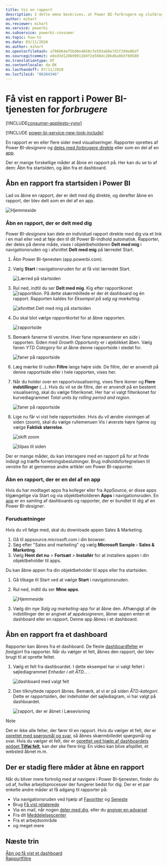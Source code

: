 ```yaml
---
title: Vis en rapport
description: I dette emne beskrives, at Power BI-forbrugere og slutbrugere var nødt til at åbne og få vist en Power BI-rapport.
author: mihart
ms.reviewer: mihart
ms.service: powerbi
ms.subservice: powerbi-consumer
ms.topic: how-to
ms.date: 03/11/2020
ms.author: mihart
ms.openlocfilehash: a706864ef5bd0e4858cfe593a68e7d1f399e06df
ms.sourcegitcommit: e8ed3d120699911b0f2e508dc20bd6a9b5f00580
ms.translationtype: HT
ms.contentlocale: da-DK
ms.lasthandoff: 07/11/2020
ms.locfileid: "86264346"
---
```

# <a name="view-a-report-in-the-power-bi-service-for-consumers"></a>Få vist en rapport i Power BI-tjenesten for *forbrugere*

[!INCLUDE[consumer-appliesto-yyny](../includes/consumer-appliesto-yyny.md)]

[!INCLUDE [power-bi-service-new-look-include](../includes/power-bi-service-new-look-include.md)]

En rapport er en eller flere sider med visualiseringer. Rapporter oprettes af Power BI-*designere* og [deles med *forbrugere* direkte](end-user-shared-with-me.md) eller som en del af en [app](end-user-apps.md). 

Der er mange forskellige måder at åbne en rapport på. Her kan du se to af dem: Åbn fra startsiden, og åbn fra et dashboard. 

<!-- add art-->


## <a name="open-a-report-from-power-bi-home"></a>Åbn en rapport fra startsiden i Power BI
Lad os åbne en rapport, der er delt med dig direkte, og derefter åbne en rapport, der blev delt som en del af en app.

   ![Hjemmeside](./media/end-user-report-open/power-bi-home-canvas.png)

### <a name="open-a-report-that-has-been-shared-with-you"></a>Åbn en rapport, der er delt med dig
Power BI-*designere* kan dele en individuel rapport direkte med dig via et link i en mail eller ved at føje den til dit Power BI-indhold automatisk. Rapporter, der deles på denne måde, vises i objektbeholderen **Delt med mig** i navigationsruden og i afsnittet **Delt med mig** på lærredet Start.

1. Åbn Power BI-tjenesten (app.powerbi.com).

2. Vælg **Start** i navigationsruden for at få vist lærredet Start.  

   ![Lærred på startsiden](./media/end-user-report-open/power-bi-select-home-new.png)
   
3. Rul ned, indtil du ser **Delt med mig**. Kig efter rapportikonet ![rapportikon](./media/end-user-report-open/power-bi-report-icon.png). På dette skærmbillede er der ét dashboard og én rapport. Rapporten kaldes for *Eksempel på salg og marketing*. 
   
   ![afsnittet Delt med mig på startsiden](./media/end-user-report-open/power-bi-shared-new.png)

4. Du skal blot vælge *rapportkortet* for at åbne rapporten.

   ![rapportside](./media/end-user-report-open/power-bi-open.png)

5. Bemærk fanerne til venstre.  Hver fane repræsenterer en *side* i rapporten. Siden med *Growth Opportunity* er i øjeblikket åben. Vælg fanen *YTD Category* for at åbne denne rapportside i stedet for. 

   ![faner på rapportside](./media/end-user-report-open/power-bi-ytd.png)

6. Læg mærke til ruden **Filtre** langs højre side. De filtre, der er anvendt på denne rapportside eller i hele rapporten, vises her.

7. Når du holder over en rapportvisualisering, vises flere ikoner og **Flere indstillinger** (...). Hvis du vil se de filtre, der er anvendt på en bestemt visualisering, skal du vælge filterikonet. Her har vi valgt filterikonet for kurvediagrammet *Total units by rolling period and region*.

   ![faner på rapportside](./media/end-user-report-open/power-bi-visual-filters.png)

6. Lige nu får vi vist hele rapportsiden. Hvis du vil ændre visningen af siden (zoom), skal du vælge rullemenuen Vis i øverste højre hjørne og vælge **Faktisk størrelse**.

   ![skift zoom](./media/end-user-report-open/power-bi-fit-new.png)

   ![tilpas til siden](./media/end-user-report-open/power-bi-actual.png)

Der er mange måder, du kan interagere med en rapport på for at finde indsigt og træffe forretningsbeslutninger.  Brug indholdsfortegnelsen til venstre for at gennemse andre artikler om Power BI-rapporter. 

### <a name="open-a-report-that-is-part-of-an-app"></a>Åbn en rapport, der er en del af en app
Hvis du har modtaget apps fra kolleger eller fra AppSource, er disse apps tilgængelige via Start og via objektbeholderen **Apps** i navigationsruden. En [app](end-user-apps.md) er en samling af dashboards og rapporter, der er bundtet til dig af en Power BI-*designer*.

### <a name="prerequisites"></a>Forudsætninger
Hvis du vil følge med, skal du downloade appen Sales & Marketing.
1. Gå til appsource.microsoft.com i din browser.
1. Søg efter "Sales and marketing" og vælg **Microsoft Sample - Sales & Marketing**.
1. Vælg **Hent det nu** > **Fortsæt** > **Installér** for at installere appen i din objektbeholder til apps. 

Du kan åbne appen fra din objektbeholder til apps eller fra startsiden.
1. Gå tilbage til Start ved at vælge **Start** i navigationsruden.

7. Rul ned, indtil du ser **Mine apps**.

   ![Hjemmeside](./media/end-user-report-open/power-bi-app.png)

8. Vælg din nye *Salg og marketing*-app for at åbne den. Afhængigt af de indstillinger der er angivet af app*designeren*, åbner appen enten et dashboard eller en rapport. Denne app åbnes i et dashboard.  


## <a name="open-a-report-from-a-dashboard"></a>Åbn en rapport fra et dashboard
Rapporter kan åbnes fra et dashboard. De fleste [dashboardfelter](end-user-tiles.md) er *fastgjort* fra rapporter. Når du vælger et felt, åbnes den rapport, der blev brugt til at oprette feltet. 

1. Vælg et felt fra dashboardet. I dette eksempel har vi valgt feltet i søjlediagrammet *Enheder i alt ÅTD...* .

    ![dashboard med valgt felt](./media/end-user-report-open/power-bi-dashboard.png)

2.  Den tilknyttede rapport åbnes. Bemærk, at vi er på siden *ÅTD-kategori*. Dette er rapportsiden, der indeholder det søjlediagram, vi har valgt på dashboardet.

    ![rapport, der er åbnet i Læsevisning](./media/end-user-report-open/power-bi-report-tabs.png)

> [!NOTE]
> Det er ikke alle felter, der fører til en rapport. Hvis du vælger et felt, der er [oprettet med spørgsmål og svar](end-user-q-and-a.md), så åbnes skærmbilledet spørgsmål og svar. Hvis du vælger et felt, der er [oprettet ved hjælp af dashboardets widget **Tilføj felt**](../create-reports/service-dashboard-add-widget.md), kan der ske flere ting: En video kan blive afspillet, et websted åbnet m.m.  


##  <a name="still-more-ways-to-open-a-report"></a>Der er stadig flere måder at åbne en rapport
Når du bliver mere fortrolig med at navigere i Power BI-tjenesten, finder du ud af, hvilke arbejdsprocesser der fungerer bedst for dig. Der er et par enkelte andre måder at få adgang til rapporter på:
- Via navigationsruden ved hjælp af [Favoritter](end-user-favorite.md) og [Seneste](end-user-recent.md)    
- Brug [Få vist relaterede](end-user-related.md)    
- Via en mail, når nogen [deler med dig](../collaborate-share/service-share-reports.md), eller du [angiver en advarsel](end-user-alerts.md)    
- Fra dit [Meddelelsescenter](end-user-notification-center.md)    
- Fra et arbejdsområde
- og meget mere

## <a name="next-steps"></a>Næste trin
[Åbn og få vist et dashboard](end-user-dashboard-open.md)    
[Rapportfiltre](end-user-report-filter.md)

